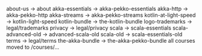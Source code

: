 about-us -> about
akka-essentials -> akka-pekko-essentials
akka-http -> akka-pekko-http
akka-streams -> akka-pekko-streams
kotlin-at-light-speed -> kotlin-light-speed
kotlin-bundle -> the-kotlin-bundle
logo-trademarks -> legal/trademarks
privacy -> legal/privacy
scala -> scala-essentials
scala-advanced-old -> advanced-scala-old
scala-old -> scala-essentials-old
terms -> legal/terms
the-akka-bundle -> the-akka-pekko-bundle
all courses moved to /courses/...
